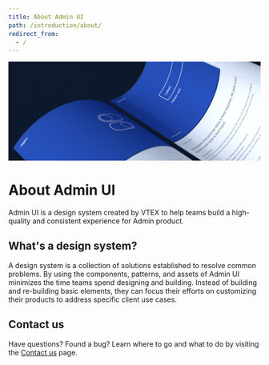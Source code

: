 ```yaml
---
title: About Admin UI
path: /introduction/about/
redirect_from:
  - /
---
```


![Cover](../../src/images/cover.png)

# About Admin UI

Admin UI is a design system created by VTEX to help teams build a high-quality and consistent experience for Admin product.

## What's a design system?

A design system is a collection of solutions established to resolve common problems. By using the components, patterns, and assets of Admin UI minimizes the time teams spend designing and building. Instead of building and re-building basic elements, they can focus their efforts on customizing their products to address specific client use cases.

## Contact us

Have questions? Found a bug? Learn where to go and what to do by visiting the [Contact us](/help/contact-us) page.
